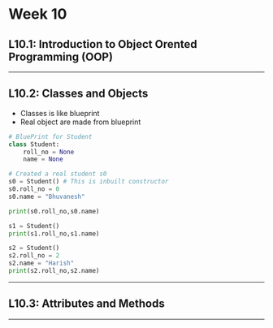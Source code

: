 # Week 10

## L10.1: Introduction to Object Orented Programming (OOP)





***

## L10.2: Classes and Objects

* Classes is like blueprint
* Real object are made from blueprint

```python
# BluePrint for Student
class Student:
    roll_no = None
    name = None

# Created a real student s0
s0 = Student() # This is inbuilt constructor
s0.roll_no = 0
s0.name = "Bhuvanesh"

print(s0.roll_no,s0.name)

s1 = Student()
print(s1.roll_no,s1.name)

s2 = Student()
s2.roll_no = 2
s2.name = "Harish"
print(s2.roll_no,s2.name)


```

***

## L10.3: Attributes and Methods


***
